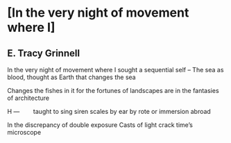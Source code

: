 # [In the very night of movement where I]
## E. Tracy Grinnell
In the very night of movement where I
sought a sequential self –
The sea as blood, thought as
Earth that changes the sea

Changes the fishes in it
for the fortunes of landscapes
are in the fantasies
of architecture

H —        taught to sing
siren scales by ear
by rote or immersion
abroad

In the discrepancy of double exposure
Casts of light crack time’s microscope